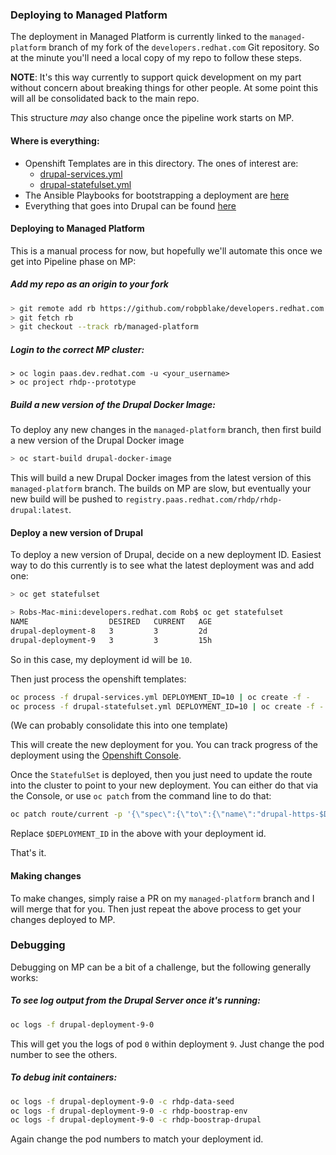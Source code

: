 ### Deploying to Managed Platform

The deployment in Managed Platform is currently linked to the `managed-platform` branch of my fork of the `developers.redhat.com`
Git repository. So at the minute you'll need a local copy of my repo to follow these steps.

**NOTE**: It's this way currently to support quick development on my part without concern about breaking things for other people. At
some point this will all be consolidated back to the main repo.

This structure _may_ also change once the pipeline work starts on MP.

#### Where is everything:

* Openshift Templates are in this directory. The ones of interest are:
    * [drupal-services.yml](drupal-services.yml)
    * [drupal-statefulset.yml](drupal-statefulset.yml)
* The Ansible Playbooks for bootstrapping a deployment are [here](../_docker/drupal/ansible)
* Everything that goes into Drupal can be found [here](../_docker/drupal)


#### Deploying to Managed Platform

This is a manual process for now, but hopefully we'll automate this once we get into Pipeline phase on MP:

##### Add my repo as an origin to your fork

```bash
> git remote add rb https://github.com/robpblake/developers.redhat.com.git
> git fetch rb
> git checkout --track rb/managed-platform
```

##### Login to the correct MP cluster: 

```
> oc login paas.dev.redhat.com -u <your_username>
> oc project rhdp--prototype
```

##### Build a new version of the Drupal Docker Image:

To deploy any new changes in the `managed-platform` branch, then first build a new version of the Drupal Docker image

```bash
> oc start-build drupal-docker-image
```

This will build a new Drupal Docker images from the latest version of this `managed-platform` branch. The builds on MP are
slow, but eventually your new build will be pushed to `registry.paas.redhat.com/rhdp/rhdp-drupal:latest`.


#### Deploy a new version of Drupal

To deploy a new version of Drupal, decide on a new deployment ID. Easiest way to do this currently is to see what the
latest deployment was and add one:

```bash
> oc get statefulset

> Robs-Mac-mini:developers.redhat.com Rob$ oc get statefulset
NAME                  DESIRED   CURRENT   AGE
drupal-deployment-8   3         3         2d
drupal-deployment-9   3         3         15h
 ```
 
So in this case, my deployment id will be `10`.

Then just process the openshift templates:

```bash
oc process -f drupal-services.yml DEPLOYMENT_ID=10 | oc create -f -
oc process -f drupal-statefulset.yml DEPLOYMENT_ID=10 | oc create -f -
``` 
(We can probably consolidate this into one template)

This will create the new deployment for you. You can track progress of the deployment using the [Openshift Console](https://paas.dev.redhat.com/console/project/rhdp--prototype/browse/stateful-sets/). 

Once the `StatefulSet` is deployed, then you just need to update the route into the cluster to point to your new deployment. You
can either do that via the Console, or use `oc patch` from the command line to do that:

```bash
oc patch route/current -p '{\"spec\":{\"to\":{\"name\":"drupal-https-$DEPLOYMENT_ID"}}}'
```

Replace `$DEPLOYMENT_ID` in the above with your deployment id.

That's it.

#### Making changes

To make changes, simply raise a PR on my `managed-platform` branch and I will merge that for you. Then just repeat the
above process to get your changes deployed to MP.


### Debugging

Debugging on MP can be a bit of a challenge, but the following generally works:

##### To see log output from the Drupal Server once it's running:

```bash
oc logs -f drupal-deployment-9-0
```

This will get you the logs of pod `0` within deployment `9`. Just change the pod number to see the others.


##### To debug init containers:

```bash
oc logs -f drupal-deployment-9-0 -c rhdp-data-seed
oc logs -f drupal-deployment-9-0 -c rhdp-boostrap-env
oc logs -f drupal-deployment-9-0 -c rhdp-boostrap-drupal
```

Again change the pod numbers to match your deployment id.   
